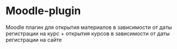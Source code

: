 # Moodle-plugin
Moodle плагин для открытия материалов в зависимости от даты регистрации на курс + открытия курсов в зависимости от даты регистрации на сайте

